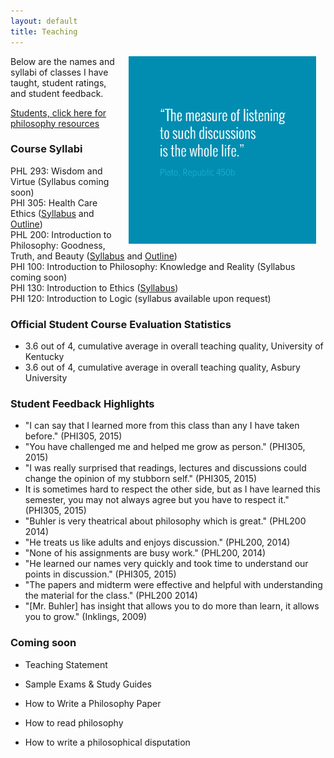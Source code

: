 ```yaml
---
layout: default
title: Teaching
---
```


<img src="/img/measurelearning.png" alt="propermeasure" align="right" hspace="15" height="300" width="300">

Below are the names and syllabi of classes I have taught, student ratings, and student feedback. 

[Students, click here for philosophy resources](/philosophy/philosophy-resources) 

### Course Syllabi ### 
PHL 293: Wisdom and Virtue  (Syllabus coming soon)    
PHI 305: Health Care Ethics ([Syllabus](/PHI-305-S2016-Syllabus) and [Outline](/PHI-305-S2016-Outline))  
PHL 200: Introduction to Philosophy: Goodness, Truth, and Beauty ([Syllabus](http://keithbuhler.github.io/PHL-200-S2016-Syllabus) and [Outline](http://keithbuhler.github.io/PHL-200-S2016-Outline))     
PHI 100: Introduction to Philosophy: Knowledge and Reality (Syllabus coming soon)   
PHI 130: Introduction to Ethics ([Syllabus](https://docs.google.com/document/d/1u2FI836N6FcWWs2I5BrbLF1tQav9wjcDJiOU0bRkfRw/edit))     
PHI 120: Introduction to Logic   (syllabus available upon request) 


### Official Student Course Evaluation Statistics
+  3.6 out of 4, cumulative average in overall teaching quality, University of Kentucky
+  3.6 out of 4, cumulative average in overall teaching quality, Asbury University

 
### Student Feedback Highlights ###
*  "I can say that I learned more from this class than any I have taken before." (PHI305, 2015)
*  "You have challenged me and helped me grow as person." (PHI305, 2015)
*  "I was really surprised that readings, lectures and discussions could change the opinion of my stubborn self." (PHI305, 2015)
*  It is sometimes hard to respect the other side, but as I have learned this semester, you may not always agree but you have to respect it." (PHI305, 2015) 
* "Buhler is very theatrical about philosophy which is great." (PHL200 2014)
* "He treats us like adults and enjoys discussion." (PHL200, 2014)
* "None of his assignments are busy work." (PHL200, 2014)
* "He learned our names very quickly and took time to understand our points in discussion." (PHI305, 2015)
* "The papers and midterm were effective and helpful with understanding the material for the class." (PHL200 2014)
*  "[Mr. Buhler] has insight that allows you to do more than learn, it allows you to grow." (Inklings, 2009)


### Coming soon ###

* Teaching Statement
* Sample Exams & Study Guides

* How to Write a Philosophy Paper
* How to read philosophy
* How to write a philosophical disputation